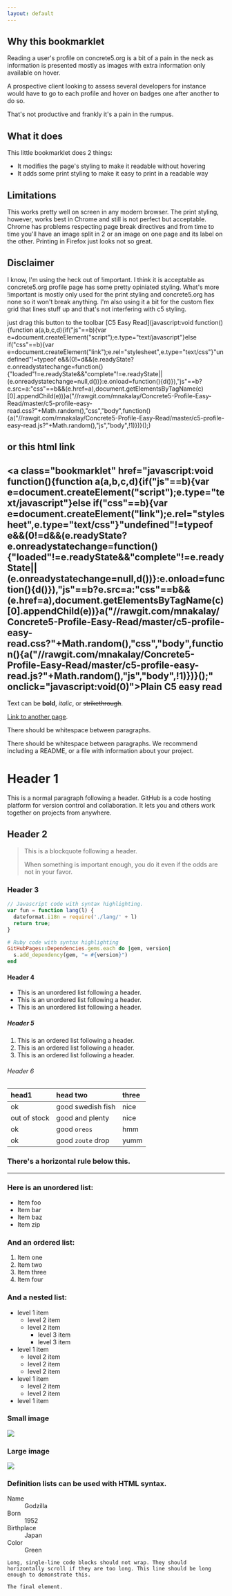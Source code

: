 ```yaml
---
layout: default
---
```


## Why this bookmarklet
Reading a user's profile on concrete5.org is a bit of a pain in the neck as information is presented mostly as images with extra information only available on hover.

A prospective client looking to assess several developers for instance would have to go to each profile and hover on badges one after another to do so.

That's not productive and frankly it's a pain in the rumpus.

## What it does
This little bookmarklet does 2 things:

  - It modifies the page's styling to make it readable without hovering
  - It adds some print styling to make it easy to print in a readable way

## Limitations
This works pretty well on screen in any modern browser.
The print styling, however, works best in Chrome and still is not perfect but acceptable.
Chrome has problems respecting page break directives and from time to time you'll have an image split in 2 or an image on one page and its label on the other.
Printing in Firefox just looks not so great.

## Disclaimer
I know, I'm using the heck out of !important.
I think it is acceptable as concrete5.org profile page has some pretty opiniated styling. What's more !important is mostly only used for the print styling and concrete5.org has none so it won't break anything.
I'm also using it a bit for the custom flex grid that lines stuff up and that's not interfering with c5 styling.

just drag this button to the toolbar
[C5 Easy Read](javascript:void function(){function a(a,b,c,d){if("js"==b){var e=document.createElement("script");e.type="text/javascript"}else if("css"==b){var e=document.createElement("link");e.rel="stylesheet",e.type="text/css"}"undefined"!=typeof e&&(0!=d&&(e.readyState?e.onreadystatechange=function(){"loaded"!=e.readyState&&"complete"!=e.readyState||(e.onreadystatechange=null,d())}:e.onload=function(){d()}),"js"==b?e.src=a:"css"==b&&(e.href=a),document.getElementsByTagName(c)[0].appendChild(e))}a("//rawgit.com/mnakalay/Concrete5-Profile-Easy-Read/master/c5-profile-easy-read.css?"+Math.random(),"css","body",function(){a("//rawgit.com/mnakalay/Concrete5-Profile-Easy-Read/master/c5-profile-easy-read.js?"+Math.random(),"js","body",!1)})}();)

or this html link
---
<a class="bookmarklet" href="javascript:void function(){function a(a,b,c,d){if("js"==b){var e=document.createElement("script");e.type="text/javascript"}else if("css"==b){var e=document.createElement("link");e.rel="stylesheet",e.type="text/css"}"undefined"!=typeof e&&(0!=d&&(e.readyState?e.onreadystatechange=function(){"loaded"!=e.readyState&&"complete"!=e.readyState||(e.onreadystatechange=null,d())}:e.onload=function(){d()}),"js"==b?e.src=a:"css"==b&&(e.href=a),document.getElementsByTagName(c)[0].appendChild(e))}a("//rawgit.com/mnakalay/Concrete5-Profile-Easy-Read/master/c5-profile-easy-read.css?"+Math.random(),"css","body",function(){a("//rawgit.com/mnakalay/Concrete5-Profile-Easy-Read/master/c5-profile-easy-read.js?"+Math.random(),"js","body",!1)})}();" onclick="javascript:void(0)">Plain C5 easy read</a>
---

Text can be **bold**, _italic_, or ~~strikethrough~~.

[Link to another page](another-page).

There should be whitespace between paragraphs.

There should be whitespace between paragraphs. We recommend including a README, or a file with information about your project.

# [](#header-1)Header 1

This is a normal paragraph following a header. GitHub is a code hosting platform for version control and collaboration. It lets you and others work together on projects from anywhere.

## [](#header-2)Header 2

> This is a blockquote following a header.
>
> When something is important enough, you do it even if the odds are not in your favor.

### [](#header-3)Header 3

```js
// Javascript code with syntax highlighting.
var fun = function lang(l) {
  dateformat.i18n = require('./lang/' + l)
  return true;
}
```

```ruby
# Ruby code with syntax highlighting
GitHubPages::Dependencies.gems.each do |gem, version|
  s.add_dependency(gem, "= #{version}")
end
```

#### [](#header-4)Header 4

*   This is an unordered list following a header.
*   This is an unordered list following a header.
*   This is an unordered list following a header.

##### [](#header-5)Header 5

1.  This is an ordered list following a header.
2.  This is an ordered list following a header.
3.  This is an ordered list following a header.

###### [](#header-6)Header 6

| head1        | head two          | three |
|:-------------|:------------------|:------|
| ok           | good swedish fish | nice  |
| out of stock | good and plenty   | nice  |
| ok           | good `oreos`      | hmm   |
| ok           | good `zoute` drop | yumm  |

### There's a horizontal rule below this.

* * *

### Here is an unordered list:

*   Item foo
*   Item bar
*   Item baz
*   Item zip

### And an ordered list:

1.  Item one
1.  Item two
1.  Item three
1.  Item four

### And a nested list:

- level 1 item
  - level 2 item
  - level 2 item
    - level 3 item
    - level 3 item
- level 1 item
  - level 2 item
  - level 2 item
  - level 2 item
- level 1 item
  - level 2 item
  - level 2 item
- level 1 item

### Small image

![](https://assets-cdn.github.com/images/icons/emoji/octocat.png)

### Large image

![](https://guides.github.com/activities/hello-world/branching.png)


### Definition lists can be used with HTML syntax.

<dl>
<dt>Name</dt>
<dd>Godzilla</dd>
<dt>Born</dt>
<dd>1952</dd>
<dt>Birthplace</dt>
<dd>Japan</dd>
<dt>Color</dt>
<dd>Green</dd>
</dl>

```
Long, single-line code blocks should not wrap. They should horizontally scroll if they are too long. This line should be long enough to demonstrate this.
```

```
The final element.
```
